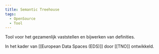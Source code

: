 ```yaml
---
title: Semantic Treehouse
tags:
  - OpenSource
  - Tool
---
```

Tool voor het gezamenlijk vaststellen en bijwerken van definities.

In het kader van [[European Data Spaces (EDS)]] door [[TNO]] ontwikkeld.
